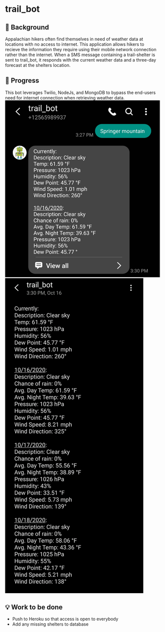 # trail_bot


## :thought_balloon: Background 
Appalachian hikers often find themselves in need of weather data at locations with no access to internet. This application allows hikers to recieve the information they require using their mobile network connection rather than the internet.
When a SMS message containing a trail-shelter is sent to trail_bot, it responds with the current weather data and a three-day forecast at the shelters location. 



## :wrench: Progress
This bot leverages Twilio, NodeJs, and MongoDB to bypass the end-users need for internet connection when retrieving weather data. 
<img src = "img/demo_1.jpg">
<img src = "img/demo_2.jpg">


## :bulb: Work to be done
* Push to Heroku so that access is open to everybody
* Add any missing shelters to database

